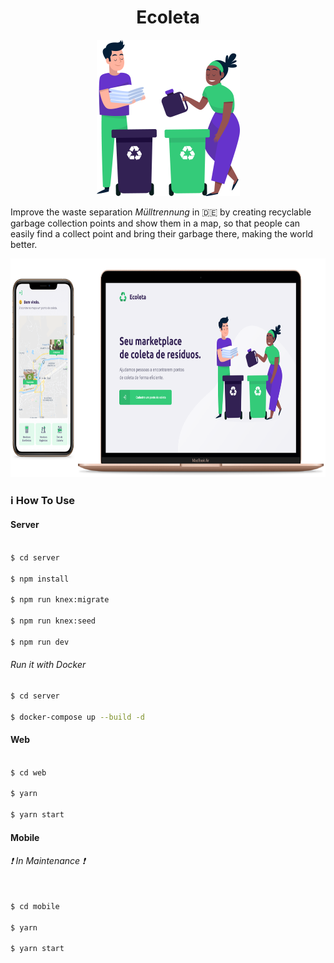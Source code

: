 <div align="center">
    <h1>Ecoleta</h1>
    <img alt="" title="Logo" src="img/logo.png" height="250">
</div>

Improve the waste separation _Mülltrennung_ in :de: by creating recyclable garbage collection points and show them in a map, so that people can easily find a collect point and bring their garbage there, making the world better.

<div align="center">
    <img alt="" title="Logo" src="img/demo.png" height="350">
</div>

### :information_source: How To Use

#### Server

```bash

$ cd server

$ npm install

$ npm run knex:migrate

$ npm run knex:seed

$ npm run dev
```

###### Run it with Docker

```bash
$ cd server

$ docker-compose up --build -d
```

#### Web

```bash

$ cd web

$ yarn

$ yarn start
```

#### Mobile

###### :exclamation: In Maintenance :exclamation:

```bash

$ cd mobile

$ yarn

$ yarn start
```
